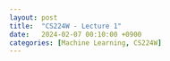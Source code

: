 ```yaml
---
layout: post
title:  "CS224W - Lecture 1"
date:   2024-02-07 00:10:00 +0900
categories: [Machine Learning, CS224W]   
---
```

